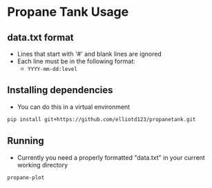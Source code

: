 # Propane Tank Usage

## data.txt format
* Lines that start with '#' and blank lines are ignored
* Each line must be in the following format:
  * `YYYY-mm-dd:level`

## Installing dependencies
* You can do this in a virtual environment
```bash
pip install git+https://github.com/elliotd123/propanetank.git
```

## Running
* Currently you need a properly formatted "data.txt" in your current working directory

```bash
propane-plot
```
